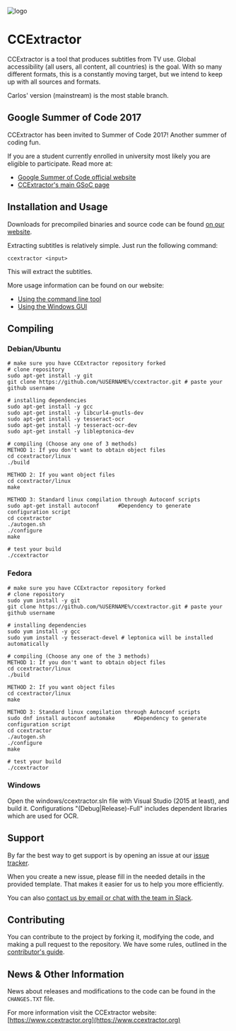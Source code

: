 ![logo](https://avatars3.githubusercontent.com/u/7253637?v=3&s=100)
 
# CCExtractor

CCExtractor is a tool that produces subtitles from TV use. Global accessibility (all users, all content, all countries) is the goal. With so many different formats, this is a constantly moving target, but we intend to keep up with all sources and formats.

Carlos' version (mainstream) is the most stable branch.

## Google Summer of Code 2017
CCExtractor has been invited to Summer of Code 2017! Another summer of coding fun.

If you are a student currently enrolled in university most likely you are eligible to participate. Read more at:  
- [Google Summer of Code official website ](https://summerofcode.withgoogle.com/)
- [CCExtractor's main GSoC page](https://www.ccextractor.org?id=public:gsoc:ideas_page_for_summer_of_code_2017)


## Installation and Usage

Downloads for precompiled binaries and source code can be found [on our website](https://www.ccextractor.org?id=public:general:downloads).

Extracting subtitles is relatively simple. Just run the following command:

```ccextractor <input>```

This will extract the subtitles. 

More usage information can be found on our website:

- [Using the command line tool](https://www.ccextractor.org/doku.php?id=public:general:command_line_usage)
- [Using the Windows GUI](https://www.ccextractor.org/doku.php?id=public:general:win_gui_usage) 


## Compiling

### Debian/Ubuntu
    # make sure you have CCExtractor repository forked
    # clone repository
    sudo apt-get install -y git
    git clone https://github.com/%USERNAME%/ccextractor.git # paste your github username
    
    # installing dependencies
    sudo apt-get install -y gcc
    sudo apt-get install -y libcurl4-gnutls-dev
    sudo apt-get install -y tesseract-ocr
    sudo apt-get install -y tesseract-ocr-dev
    sudo apt-get install -y libleptonica-dev
    
    # compiling (Choose any one of 3 methods)
    METHOD 1: If you don't want to obtain object files
    cd ccextractor/linux
    ./build
    
    METHOD 2: If you want object files
    cd ccextractor/linux
    make
    
    METHOD 3: Standard linux compilation through Autoconf scripts
    sudo apt-get install autoconf      #Dependency to generate configuration script
    cd ccextractor
    ./autogen.sh
    ./configure
    make
    
    # test your build
    ./ccextractor

### Fedora
    # make sure you have CCExtractor repository forked
    # clone repository
    sudo yum install -y git
    git clone https://github.com/%USERNAME%/ccextractor.git # paste your github username
    
    # installing dependencies
    sudo yum install -y gcc
    sudo yum install -y tesseract-devel # leptonica will be installed automatically
    
    # compiling (Choose any one of the 3 methods)
    METHOD 1: If you don't want to obtain object files
    cd ccextractor/linux
    ./build
    
    METHOD 2: If you want object files
    cd ccextractor/linux
    make
    
    METHOD 3: Standard linux compilation through Autoconf scripts
    sudo dnf install autoconf automake      #Dependency to generate configuration script
    cd ccextractor
    ./autogen.sh
    ./configure
    make
    
    # test your build
    ./ccextractor

### Windows

Open the windows/ccextractor.sln file with Visual Studio (2015 at least), and build it. Configurations "(Debug|Release)-Full" includes dependent libraries which are used for OCR.

## Support

By far the best way to get support is by opening an issue at our [issue tracker](https://github.com/CCExtractor/ccextractor/issues). 

When you create a new issue, please fill in the needed details in the provided template. That makes it easier for us to help you more efficiently.

You can also [contact us by email or chat with the team in Slack](https://www.ccextractor.org/doku.php?id=public:general:support). 

## Contributing

You can contribute to the project by forking it, modifying the code, and making a pull request to the repository. We have some rules, outlined in the [contributor's guide](https://github.com/CCExtractor/ccextractor/blob/master/.github/CONTRIBUTING.md).

## News & Other Information

News about releases and modifications to the code can be found in the `CHANGES.TXT` file. 

For more information visit the CCExtractor website: [https://www.ccextractor.org](https://www.ccextractor.org)

